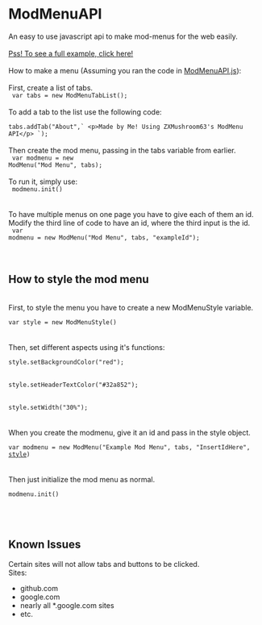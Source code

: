 # ModMenuAPI
An easy to use javascript api to make mod-menus for the web easily.<br>
<br>
<a href="exampleMenu.js">Pss! To see a full example, click here!</a>
<br>
<br>
How to make a menu (Assuming you ran the code in <a href="ModMenuAPI.js">ModMenuAPI.js</a>):<br>
<br>
First, create a list of tabs.<br>
<code>
var tabs = new ModMenuTabList();
</code>
<br>
<br>
To add a tab to the list  use the following code:<br>
<code>
tabs.addTab(&quot;About&quot;,\`
&lt;p&gt;Made by Me! Using ZXMushroom63&#39;s ModMenu API&lt;/p&gt;
\`);
</code>
<br>
<br>
Then create the mod menu, passing in the tabs variable from earlier.<br>
<code>
var modmenu = new ModMenu(&quot;Mod Menu&quot;, tabs);
</code>
<br>
<br>
To run it, simply use:<br>
<code>
modmenu.init()
</code>
<br>
<br>
<br>
To have multiple menus on one page you have to give each of them an id.<br>
Modify the third line of code to have an id, where the third input is the id.<br>
<code>
var modmenu = new ModMenu(&quot;Mod Menu&quot;, tabs, &quot;exampleId&quot;);
</code>
<br>
<br>
<br>
<h2>How to style the mod menu</h2><br>
First, to style the menu you have to create a new ModMenuStyle variable.<br>
<code>
var style = new ModMenuStyle()
</code>
<br>
<br>
Then, set different aspects using it's functions:<br>
<code>
style.setBackgroundColor("red");
</code><br><code>
style.setHeaderTextColor("#32a852");
</code><br><code>
style.setWidth("30%");
</code>
<br>
<br>
When you create the modmenu, give it an id and pass in the style object.<br>
<code>
var modmenu = new ModMenu("Example Mod Menu", tabs, "InsertIdHere", <u>style</u>)
</code>
<br>
<br>
Then just initialize the mod menu as normal.<br>
<code>
modmenu.init()
</code>
<br>
<br>
<br>
<h2>Known Issues</h2>
Certain sites will not allow tabs and buttons to be clicked.<br>
Sites:<br>
<ul>
  <li>github.com</li>
  <li>google.com</li>
  <li>nearly all *.google.com sites</li>
  <li>etc.</li>
</ul>
